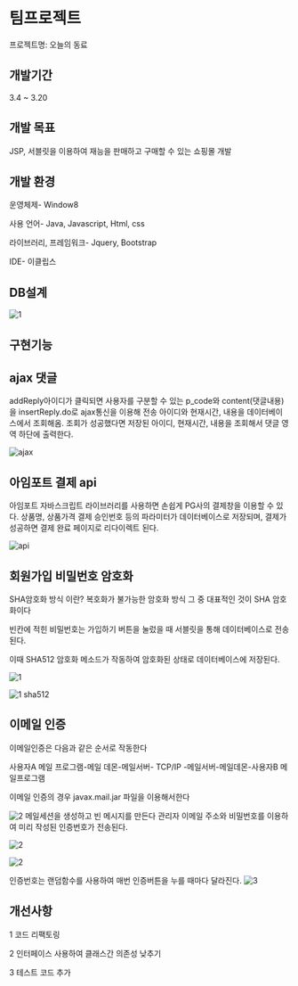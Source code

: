 <h1>팀프로젝트</h1>

프로젝트명: 오늘의 동료

<h2>개발기간</h2>

3.4 ~ 3.20

<h2>개발 목표</h2>

JSP, 서블릿을 이용하여 재능을 판매하고 구매할 수 있는 쇼핑몰 개발
 
<h2>개발 환경</h2>

운영체제- Window8

사용 언어- Java, Javascript, Html, css

라이브러리, 프레임워크- Jquery, Bootstrap

IDE- 이클립스


<h2>DB설계</h2>

![1](https://user-images.githubusercontent.com/32535590/38300341-7d5216ca-3837-11e8-8e05-c15ccfef4e13.png)


<h2>구현기능</h2>

<h2>ajax 댓글</h2>

addReply아이디가 클릭되면 사용자를 구분할 수 있는 p_code와 content(댓글내용)을 insertReply.do로 ajax통신을 이용해 전송
아이디와 현재시간, 내용을 데이터베이스에서 조회해옴.
조회가 성공했다면 저장된 아이디, 현재시간, 내용을 조회해서 댓글 영역 하단에 출력한다.

![ajax](https://user-images.githubusercontent.com/32535590/38298193-b331ae6e-3831-11e8-86cc-360783483e23.PNG)


<h2>아임포트 결제 api</h2>

아임포트 자바스크립트 라이브러리를 사용하면 손쉽게 PG사의 결제창을 이용할 수 있다. 
상품명, 상품가격 결제 승인번호 등의 파라미터가 데이터베이스로 저장되며, 결제가 성공하면 결제 완료 페이지로 리다이렉트 된다.

![api](https://user-images.githubusercontent.com/32535590/38298205-b8e0ddb2-3831-11e8-9905-443bfea29ae1.PNG)

<h2>회원가입 비밀번호 암호화</h2>

SHA암호화 방식 이란?
복호화가 불가능한 암호화 방식
그 중 대표적인 것이 SHA 암호화이다

빈칸에 적힌 비밀번호는 가입하기 버튼을 눌렀을 때 서블릿을 통해 데이터베이스로 전송 된다.

이때 SHA512 암호화 메소드가 작동하여 암호화된 상태로 데이터베이스에 저장된다.

![1](https://user-images.githubusercontent.com/32535590/38298261-e2beed86-3831-11e8-90de-59d364b30f11.PNG)

![1 sha512](https://user-images.githubusercontent.com/32535590/38298290-f25395bc-3831-11e8-8705-a8ca41085a75.PNG)


<h2>이메일 인증</h2>

이메일인증은 다음과 같은 순서로 작동한다

사용자A 메일 프로그램-메일 데몬-메일서버- TCP/IP -메일서버-메일데몬-사용자B 메일프로그램

이메일 인증의 경우 javax.mail.jar 파일을 이용해서한다

![2](https://user-images.githubusercontent.com/32535590/38298333-04194954-3832-11e8-9a38-4ed0319cfeef.PNG)
메일세션을 생성하고 빈 메시지를 만든다
관리자 이메일 주소와 비밀번호를 이용하여 미리 작성된 인증번호가 전송된다. 

![2](https://user-images.githubusercontent.com/32535590/38298346-0c6d9164-3832-11e8-825d-2bd1bcb9a5d7.PNG)

![2](https://user-images.githubusercontent.com/32535590/38298355-1033af0e-3832-11e8-8e2f-7f4f8f0d558c.PNG)


인증번호는 랜덤함수를 사용하여 매번 인증버튼을 누를 때마다 달라진다.
![3](https://user-images.githubusercontent.com/32535590/38298360-143f2b64-3832-11e8-9ca7-b277d690aa0d.PNG)


<h2>개선사항</h2>

1 코드 리팩토링

2 인터페이스 사용하여 클래스간 의존성 낮추기

3 테스트 코드 추가



